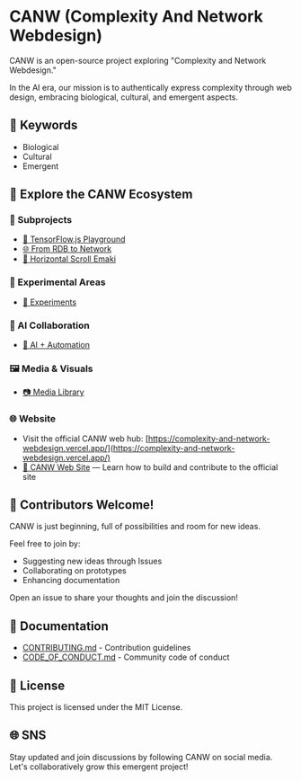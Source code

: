 # CANW (Complexity And Network Webdesign)

CANW is an open-source project exploring "Complexity and Network Webdesign."

In the AI era, our mission is to authentically express complexity through web design, embracing biological, cultural, and emergent aspects.

## 🔑 Keywords
- Biological
- Cultural
- Emergent

## 🧭 Explore the CANW Ecosystem

### 📂 Subprojects
- [🤖 TensorFlow.js Playground](./projects/tensorflowjs-playground/README.md)
- [🌐 From RDB to Network](./projects/from-rdb-to-network/README.md)
- [📜 Horizontal Scroll Emaki](./projects/horizontal-scroll-emaki/README.md)

### 🔬 Experimental Areas
- [🧪 Experiments](./experiments/README.md)

### 🤖 AI Collaboration
- [🤝 AI + Automation](./ai-collaboration/README.md)

### 🖼️ Media & Visuals
- [📷 Media Library](./media/README.md)

### 🌐 Website
- Visit the official CANW web hub: [https://complexity-and-network-webdesign.vercel.app/](https://complexity-and-network-webdesign.vercel.app/)
- [📘 CANW Web Site](./site/README.md) — Learn how to build and contribute to the official site

## 🌟 Contributors Welcome!
CANW is just beginning, full of possibilities and room for new ideas.

Feel free to join by:
- Suggesting new ideas through Issues
- Collaborating on prototypes
- Enhancing documentation

Open an issue to share your thoughts and join the discussion!

## 📖 Documentation
- [CONTRIBUTING.md](./CONTRIBUTING.md) - Contribution guidelines
- [CODE_OF_CONDUCT.md](./CODE_OF_CONDUCT.md) - Community code of conduct

## 📜 License
This project is licensed under the MIT License.

## 🌐 SNS
Stay updated and join discussions by following CANW on social media. Let's collaboratively grow this emergent project!

